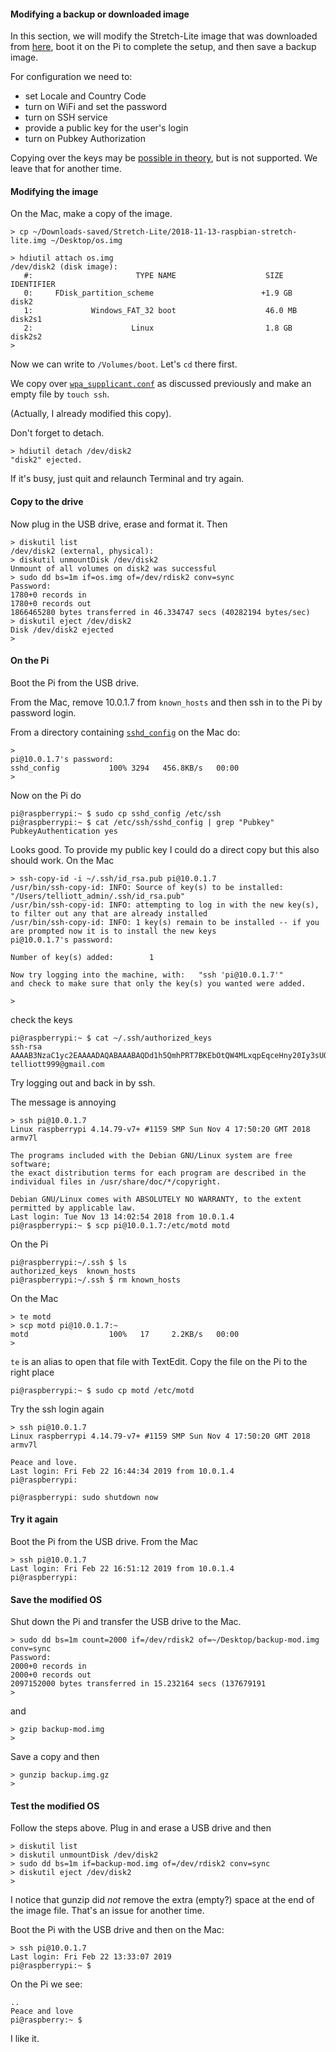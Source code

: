 #### Modifying a backup or downloaded image

In this section, we will modify the Stretch-Lite image that was downloaded from [here](https://www.raspberrypi.org/downloads/raspbian/), boot it on the Pi to complete the setup, and then save a backup image.

For configuration we need to:

- set Locale and Country Code
- turn on WiFi and set the password
- turn on SSH service
- provide a public key for the user's login
- turn on Pubkey Authorization 

Copying over the keys may be [possible in theory](https://www.raspberrypi.org/forums/viewtopic.php?t=212480), but is not supported.  We leave that for another time.

#### Modifying the image

On the Mac, make a copy of the image.

```
> cp ~/Downloads-saved/Stretch-Lite/2018-11-13-raspbian-stretch-lite.img ~/Desktop/os.img
```

```
> hdiutil attach os.img
/dev/disk2 (disk image):
   #:                       TYPE NAME                    SIZE       IDENTIFIER
   0:     FDisk_partition_scheme                        +1.9 GB     disk2
   1:             Windows_FAT_32 boot                    46.0 MB    disk2s1
   2:                      Linux                         1.8 GB     disk2s2                      
>
```

Now we can write to ``/Volumes/boot``.  Let's ``cd`` there first.

We copy over [``wpa_supplicant.conf``](../named_files/wpa_supplicant.conf) as discussed previously and make an empty file by ``touch ssh``.

(Actually, I already modified this copy).

Don't forget to detach.

```
> hdiutil detach /dev/disk2
"disk2" ejected.
```

If it's busy, just quit and relaunch Terminal and try again.

#### Copy to the drive

Now plug in the USB drive, erase and format it.  Then

```
> diskutil list
/dev/disk2 (external, physical):
> diskutil unmountDisk /dev/disk2
Unmount of all volumes on disk2 was successful
> sudo dd bs=1m if=os.img of=/dev/rdisk2 conv=sync
Password:
1780+0 records in
1780+0 records out
1866465280 bytes transferred in 46.334747 secs (40282194 bytes/sec)
> diskutil eject /dev/disk2
Disk /dev/disk2 ejected
>
```

#### On the Pi

Boot the Pi from the USB drive.  

From the Mac, remove 10.0.1.7 from ``known_hosts`` and then ssh in to the Pi by password login.  

From a directory containing [``sshd_config``](../code/sshd_config) on the Mac do:

```
>  
pi@10.0.1.7's password: 
sshd_config           100% 3294   456.8KB/s   00:00    
> 
```

Now on the Pi do

```
pi@raspberrypi:~ $ sudo cp sshd_config /etc/ssh
pi@raspberrypi:~ $ cat /etc/ssh/sshd_config | grep "Pubkey"
PubkeyAuthentication yes
```

Looks good.  To provide my public key I could do a direct copy but this also should work.  On the Mac

```
> ssh-copy-id -i ~/.ssh/id_rsa.pub pi@10.0.1.7
/usr/bin/ssh-copy-id: INFO: Source of key(s) to be installed: "/Users/telliott_admin/.ssh/id_rsa.pub"
/usr/bin/ssh-copy-id: INFO: attempting to log in with the new key(s), to filter out any that are already installed
/usr/bin/ssh-copy-id: INFO: 1 key(s) remain to be installed -- if you are prompted now it is to install the new keys
pi@10.0.1.7's password: 

Number of key(s) added:        1

Now try logging into the machine, with:   "ssh 'pi@10.0.1.7'"
and check to make sure that only the key(s) you wanted were added.

>
```

check the keys

```
pi@raspberrypi:~ $ cat ~/.ssh/authorized_keys 
ssh-rsa AAAAB3NzaC1yc2EAAAADAQABAAABAQDd1h5QmhPRT7BKEbOtQW4MLxqpEqceHny20Iy3sUQoMCn0ubN6xDrzenh116HuYYJbbZHRPNochXbbo/Fs5m2+h7fXaPdUP7N+x6EIcU8vqS8QI22lM6okFApwBIwtsoChcLfUCs+7/PWE5gVp/n2V/7dgU1KtXhKaY9htaaMnmjzWBnOb750f/SsX36rkouW+vWGLpV9EwJWlRJKkXHQY6KpCWNfZDZgBWfw4xpz5U96lWzKcxyl+8luUL4sHWzlNE0aW9ICyDbGcbIgeXQKMAF07xnbM++Ro/PugrwkctgzrH+OISEcd/AgEREl8dl1VoMwfoQElQeHXP/nT4kPB telliott999@gmail.com
```

Try logging out and back in by ssh.  

The message is annoying

```
> ssh pi@10.0.1.7
Linux raspberrypi 4.14.79-v7+ #1159 SMP Sun Nov 4 17:50:20 GMT 2018 armv7l

The programs included with the Debian GNU/Linux system are free software;
the exact distribution terms for each program are described in the
individual files in /usr/share/doc/*/copyright.

Debian GNU/Linux comes with ABSOLUTELY NO WARRANTY, to the extent
permitted by applicable law.
Last login: Tue Nov 13 14:02:54 2018 from 10.0.1.4
pi@raspberrypi:~ $ scp pi@10.0.1.7:/etc/motd motd
```

On the Pi

```
pi@raspberrypi:~/.ssh $ ls
authorized_keys  known_hosts
pi@raspberrypi:~/.ssh $ rm known_hosts 
```

On the Mac

```
> te motd
> scp motd pi@10.0.1.7:~
motd                  100%   17     2.2KB/s   00:00    
>
```

``te`` is an alias to open that file with TextEdit.  Copy the file on the Pi to the right place

```
pi@raspberrypi:~ $ sudo cp motd /etc/motd
```

Try the ssh login again

```
> ssh pi@10.0.1.7
Linux raspberrypi 4.14.79-v7+ #1159 SMP Sun Nov 4 17:50:20 GMT 2018 armv7l

Peace and love.
Last login: Fri Feb 22 16:44:34 2019 from 10.0.1.4
pi@raspberrypi:
```

```
pi@raspberrypi: sudo shutdown now
```

#### Try it again

Boot the Pi from the USB drive.  From the Mac

```
> ssh pi@10.0.1.7
Last login: Fri Feb 22 16:51:12 2019 from 10.0.1.4
pi@raspberrypi:
```

#### Save the modified OS

Shut down the Pi and transfer the USB drive to the Mac.

```
> sudo dd bs=1m count=2000 if=/dev/rdisk2 of=~/Desktop/backup-mod.img conv=sync
Password:
2000+0 records in
2000+0 records out
2097152000 bytes transferred in 15.232164 secs (137679191
>
```
and

```
> gzip backup-mod.img
> 
```

Save a copy and then

```
> gunzip backup.img.gz
>
```

#### Test the modified OS

Follow the steps above.  Plug in and erase a USB drive and then

```
> diskutil list
> diskutil unmountDisk /dev/disk2
> sudo dd bs=1m if=backup-mod.img of=/dev/rdisk2 conv=sync
> diskutil eject /dev/disk2
> 
```

I notice that gunzip did *not* remove the extra (empty?) space at the end of the image file.  That's an issue for another time.

Boot the Pi with the USB drive and then on the Mac:

```
> ssh pi@10.0.1.7
Last login: Fri Feb 22 13:33:07 2019
pi@raspberrypi:~ $
```

On the Pi we see:

```
..
Peace and love
pi@raspberry:~ $
```

I like it.